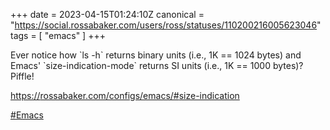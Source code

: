 +++
date = 2023-04-15T01:24:10Z
canonical = "https://social.rossabaker.com/users/ross/statuses/110200216005623046"
tags = [ "emacs" ]
+++

<p>Ever notice how `ls -h` returns binary units (i.e., 1K == 1024 bytes) and Emacs&#39; `size-indication-mode` returns SI units (i.e., 1K == 1000 bytes)?  Piffle!  </p><p><a href="https://rossabaker.com/configs/emacs/#size-indication" target="_blank" rel="nofollow noopener noreferrer"><span class="invisible">https://</span><span class="ellipsis">rossabaker.com/configs/emacs/#</span><span class="invisible">size-indication</span></a></p><p><a href="https://social.rossabaker.com/tags/Emacs" class="mention hashtag" rel="tag">#<span>Emacs</span></a></p>
